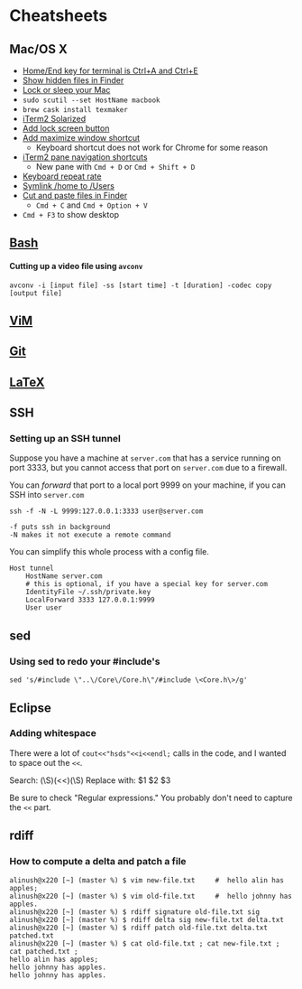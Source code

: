 Cheatsheets
===========

Mac/OS X
--------

 * [Home/End key for terminal is Ctrl+A and Ctrl+E](https://apple.stackexchange.com/questions/71101/how-do-i-make-%E2%8C%98%E2%86%90-and-%E2%8C%98%E2%86%92-work-for-home-end-combo-for-terminal)
 * [Show hidden files in Finder](http://www.tekrevue.com/tip/show-hidden-files-on-mac-os-x/)
 * [Lock or sleep your Mac](http://www.tekrevue.com/tip/the-fastest-way-to-lock-or-sleep-your-screen-in-mac-os-x/)
 * `sudo scutil --set HostName macbook`
 * `brew cask install texmaker`
 * [iTerm2 Solarized](https://github.com/altercation/solarized/tree/master/iterm2-colors-solarized)
 * [Add lock screen button](https://apple.stackexchange.com/questions/95819/mbp-lock-screen-hotkey-without-sleeping)
 * [Add maximize window shortcut](http://osxdaily.com/2013/03/22/5-simple-window-management-keyboard-shortcuts-to-improve-workflow-in-mac-os-x/)
   + Keyboard shortcut does not work for Chrome for some reason
 * [iTerm2 pane navigation shortcuts](https://stackoverflow.com/questions/9246235/iterm2-keyboard-shortcut-split-pane-navigation)
   + New pane with `Cmd + D` or `Cmd + Shift + D`
 * [Keyboard repeat rate](https://stackoverflow.com/questions/4489885/how-can-i-increase-the-cursor-speed-in-terminal)
 * [Symlink /home to /Users](https://apple.stackexchange.com/questions/44058/mac-os-x-how-to-symlink-home-to-users)
 * [Cut and paste files in Finder](http://hints.macworld.com/article.php?story=201107211337186)
   + `Cmd + C` and `Cmd + Option + V` 
 * `Cmd + F3` to show desktop

[Bash](../bash/)
-------------

#### Cutting up a video file using `avconv`

    avconv -i [input file] -ss [start time] -t [duration] -codec copy [output file]

[ViM](../vim/)
-----------

[Git](../git/)
-----------

[LaTeX](../latex/)
------------------

SSH
---

### Setting up an SSH tunnel

Suppose you have a machine at `server.com` that has a service running on port 3333, but you cannot
access that port on `server.com` due to a firewall.

You can _forward_ that port to a local port 9999 on your machine, if you can SSH into `server.com`

    ssh -f -N -L 9999:127.0.0.1:3333 user@server.com

    -f puts ssh in background
    -N makes it not execute a remote command

You can simplify this whole process with a config file.

    Host tunnel
        HostName server.com
        # this is optional, if you have a special key for server.com
        IdentityFile ~/.ssh/private.key
        LocalForward 3333 127.0.0.1:9999
        User user

sed
---

### Using sed to redo your \#include's

    sed 's/#include \"..\/Core\/Core.h\"/#include \<Core.h\>/g' 

Eclipse
-------

### Adding whitespace

There were a lot of `cout<<"hsds"<<i<<endl;` calls in the code, and I
wanted to space out the `<<`.

Search: (\S)(<<)(\S)
Replace with: $1 $2 $3

Be sure to check "Regular expressions." You probably don't need to capture the `<<` part.

rdiff
-----

### How to compute a delta and patch a file

    alinush@x220 [~] (master %) $ vim new-file.txt     #  hello alin has apples;
    alinush@x220 [~] (master %) $ vim old-file.txt     #  hello johnny has apples.
    alinush@x220 [~] (master %) $ rdiff signature old-file.txt sig
    alinush@x220 [~] (master %) $ rdiff delta sig new-file.txt delta.txt
    alinush@x220 [~] (master %) $ rdiff patch old-file.txt delta.txt patched.txt
    alinush@x220 [~] (master %) $ cat old-file.txt ; cat new-file.txt ; cat patched.txt ;
    hello alin has apples;
    hello johnny has apples.
    hello johnny has apples.
